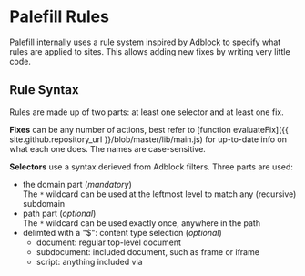 # Palefill Rules

Palefill internally uses a rule system inspired by Adblock to specify what rules are applied to sites.
This allows adding new fixes by writing very little code.

## Rule Syntax

Rules are made up of two parts: at least one selector and at least one fix.

**Fixes** can be any number of actions, best refer to [function evaluateFix]({{ site.github.repository_url }}/blob/master/lib/main.js) for
up-to-date info on what each one does. The names are case-sensitive.

**Selectors** use a syntax derieved from Adblock filters. Three parts are used:

  * the domain part (*mandatory*) \
    The `*` wildcard can be used at the leftmost level to match any (recursive) subdomain
  * path part (*optional*) \
    The `*` wildcard can be used exactly once, anywhere in the path
  * delimted with a "$": content type selection (*optional*)
      * document: regular top-level document
      * subdocument: included document, such as frame or iframe
      * script: anything included via <script> tags

All of these are valid selectors:
```
example.com
example.com/path/a.html
*.example.com/path/to.js$script
example.com/path/any*.js$script
example.com$subdocument
```

**Rule scripts** are constructed by giving any number of selectors followed by a comma-separated list
of the fixes to apply, indented by whitespace:
```
example.com
example.com/path/a.html
  std-queueMicrotask,std-customElements
```

Additionally, the exclusion script has a special case: if the special fix `*` is used, all fixes are
suppressed for the matched sites. This is useful when running this addon alongside others that also
apply changes. For example, the following rule disables all fixes on `github.com`:
```
github.com
  *
```

## GitLab Rules

Since there are many self-hosted GitLab instances that all need the same fixes as the "official" `gitlab.com`,
a split approach is used for these: a list of well-known instances is shipped with the addon and additionally,
it is possible to specify custom URLs in the addon's preferences. This makes it easy to i.e. add private instances
that don't need to be in the global list.


## Builtin definitions

  * [Rules]({{ site.github.repository_url }}/blob/master/lib/builtin-rules.js)
  * [Gitlab Domains]({{ site.github.repository_url }}/blob/master/lib/builtin-gitlabs.js)
